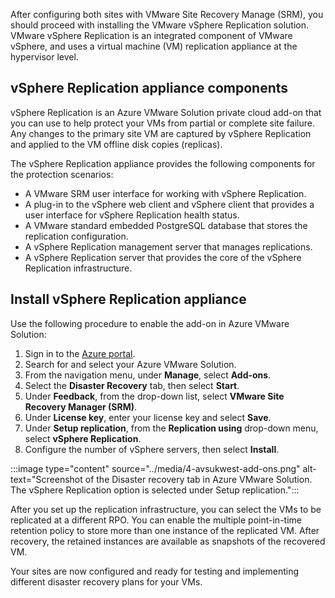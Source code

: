 After configuring both sites with VMware Site Recovery Manage (SRM), you should proceed with installing the VMware vSphere Replication solution. VMware vSphere Replication is an integrated component of VMware vSphere, and uses a virtual machine (VM) replication appliance at the hypervisor level.

## vSphere Replication appliance components

vSphere Replication is an Azure VMware Solution private cloud add-on that you can use to help protect your VMs from partial or complete site failure. Any changes to the primary site VM are captured by vSphere Replication and applied to the VM offline disk copies (replicas).

The vSphere Replication appliance provides the following components for the protection scenarios:

- A VMware SRM user interface for working with vSphere Replication.
- A plug-in to the vSphere web client and vSphere client that provides a user interface for vSphere Replication health status.
- A VMware standard embedded PostgreSQL database that stores the replication configuration.
- A vSphere Replication management server that manages replications.
- A vSphere Replication server that provides the core of the vSphere Replication infrastructure.

## Install vSphere Replication appliance

Use the following procedure to enable the add-on in Azure VMware Solution:

1. Sign in to the [Azure portal](https://portal.azure.com).
1. Search for and select your Azure VMware Solution.
1. From the navigation menu, under **Manage**, select **Add-ons**.
1. Select the **Disaster Recovery** tab, then select **Start**.
1. Under **Feedback**, from the drop-down list, select **VMware Site Recovery Manager (SRM)**.
1. Under **License key**, enter your license key and select **Save**.
1. Under **Setup replication**, from the **Replication using** drop-down menu, select **vSphere Replication**.
1. Configure the number of vSphere servers, then select **Install**.

:::image type="content"  source="../media/4-avsukwest-add-ons.png" alt-text="Screenshot of the Disaster recovery tab in Azure VMware Solution. The vSphere Replication option is selected under Setup replication.":::

After you set up the replication infrastructure, you can select the VMs to be replicated at a different RPO. You can enable the multiple point-in-time retention policy to store more than one instance of the replicated VM. After recovery, the retained instances are available as snapshots of the recovered VM.

Your sites are now configured and ready for testing and implementing different disaster recovery plans for your VMs.
